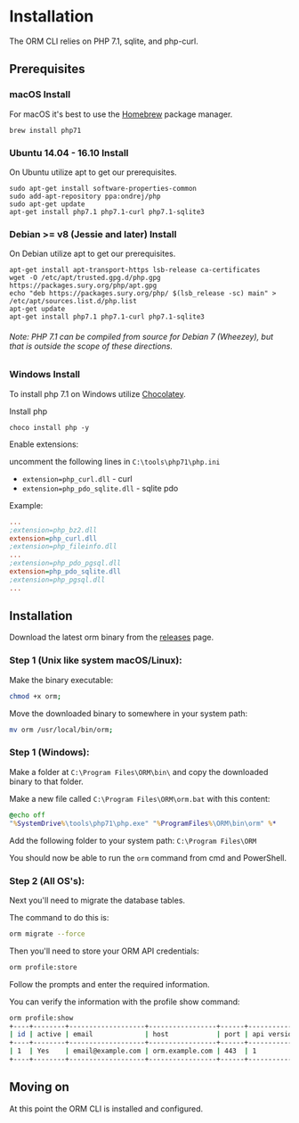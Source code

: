 # Installation

The ORM CLI relies on PHP 7.1, sqlite, and php-curl.

## Prerequisites

### macOS Install

For macOS it's best to use the [Homebrew](https://brew.sh) package manager.

```shell
brew install php71
```

### Ubuntu 14.04 - 16.10 Install

On Ubuntu utilize apt to get our prerequisites.

```shell
sudo apt-get install software-properties-common
sudo add-apt-repository ppa:ondrej/php
sudo apt-get update
apt-get install php7.1 php7.1-curl php7.1-sqlite3
```

### Debian >= v8 (Jessie and later) Install

On Debian utilize apt to get our prerequisites.

```shell
apt-get install apt-transport-https lsb-release ca-certificates
wget -O /etc/apt/trusted.gpg.d/php.gpg https://packages.sury.org/php/apt.gpg
echo "deb https://packages.sury.org/php/ $(lsb_release -sc) main" > /etc/apt/sources.list.d/php.list
apt-get update
apt-get install php7.1 php7.1-curl php7.1-sqlite3
```

###### Note: PHP 7.1 can be compiled from source for Debian 7 (Wheezey), but that is outside the scope of these directions.

### Windows Install 

To install php 7.1 on Windows utilize [Chocolatey](https://chocolatey.org/).

Install php

```shell
choco install php -y
```

Enable extensions:

uncomment the following lines in `C:\tools\php71\php.ini`

* `extension=php_curl.dll` - curl
* `extension=php_pdo_sqlite.dll` - sqlite pdo

Example:

```ini
...
;extension=php_bz2.dll
extension=php_curl.dll
;extension=php_fileinfo.dll
...
;extension=php_pdo_pgsql.dll
extension=php_pdo_sqlite.dll
;extension=php_pgsql.dll
...
```

## Installation

Download the latest orm binary from the [releases](https://github.com/OpenResourceManager/orm-cli/releases/) page.

### Step 1 (Unix like system macOS/Linux):

Make the binary executable:

```bash
chmod +x orm;
```

Move the downloaded binary to somewhere in your system path:

```bash
mv orm /usr/local/bin/orm;
```

### Step 1 (Windows): 

Make a folder at `C:\Program Files\ORM\bin\` and copy the downloaded binary to that folder.

Make a new file called `C:\Program Files\ORM\orm.bat` with this content:

```bat
@echo off
"%SystemDrive%\tools\php71\php.exe" "%ProgramFiles%\ORM\bin\orm" %*
```

Add the following folder to your system path: `C:\Program Files\ORM`

You should now be able to run the `orm` command from cmd and PowerShell.

### Step 2 (All OS's):

Next you'll need to migrate the database tables.

The command to do this is:

```bash
orm migrate --force
```

Then you'll need to store your ORM API credentials:

```bash
orm profile:store
```

Follow the prompts and enter the required information.

You can verify the information with the profile show command:

```bash
orm profile:show
+----+--------+-------------------+-----------------+------+-------------+---------+---------------------------+---------------------------+
| id | active | email             | host            | port | api version | use ssl | created                   | updated                   |
+----+--------+-------------------+-----------------+------+-------------+---------+---------------------------+---------------------------+
| 1  | Yes    | email@example.com | orm.example.com | 443  | 1           | Yes     | 2018-01-18 05:19:59 (UTC) | 2018-01-18 05:19:59 (UTC) |
+----+--------+-------------------+-----------------+------+-------------+---------+---------------------------+---------------------------+
```

## Moving on

At this point the ORM CLI is installed and configured.
